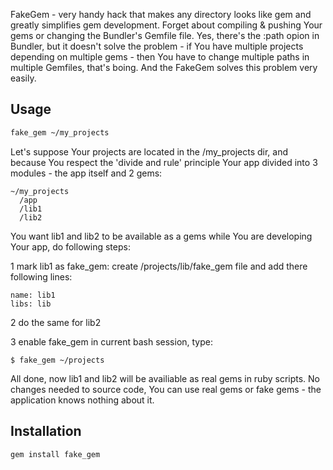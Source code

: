 FakeGem - very handy hack that makes any directory looks like gem and greatly simplifies gem development. Forget about compiling & pushing Your gems or changing the Bundler's Gemfile file.
Yes, there's the :path opion in Bundler, but it doesn't solve the problem - if You have multiple projects depending on multiple gems - then You have to change multiple paths in multiple Gemfiles, that's boing. And the FakeGem solves this problem very easily.

## Usage

``` bash
fake_gem ~/my_projects
```

Let's suppose Your projects are located in the /my_projects dir, and because You respect the 'divide and rule' principle Your app divided into 3 modules - the app itself and 2 gems:

```
~/my_projects
  /app
  /lib1
  /lib2
```

You want lib1 and lib2 to be available as a gems while You are developing Your app, do following steps:

1 mark lib1 as fake_gem: create /projects/lib/fake_gem file and add there following lines:

    name: lib1
    libs: lib

2 do the same for lib2

3 enable fake_gem in current bash session, type:

    $ fake_gem ~/projects

All done, now lib1 and lib2 will be availiable as real gems in ruby scripts.
No changes needed to source code, You can use real gems or fake gems - the application knows nothing about it.

## Installation

```
gem install fake_gem
```